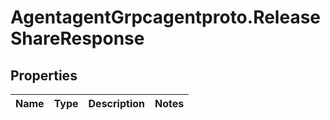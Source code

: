 # AgentagentGrpcagentproto.ReleaseShareResponse

## Properties
Name | Type | Description | Notes
------------ | ------------- | ------------- | -------------
